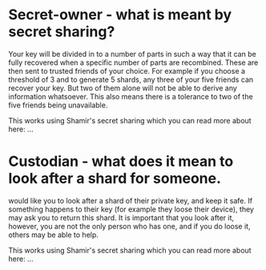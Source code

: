 # Secret-owner - what is meant by secret sharing?

Your key will be divided in to a number of parts in such a way that it can be fully recovered when a specific number of parts are recombined. These are then sent to trusted friends of your choice. For example if you choose a threshold of 3 and to generate 5 shards, any three of your five friends can recover your key.  But two of them alone will not be able to derive any information whatsoever. This also means there is a tolerance to two of the five friends being unavailable.

This works using Shamir's secret sharing which you can read more about here: ...

# Custodian - what does it mean to look after a shard for someone.

<name> would like you to look after a shard of their private key, and keep it safe. If something happens to their key (for example they loose their device), they may ask you to return this shard. It is important that you look after it, however, you are not the only person who has one, and if you do loose it, others may be able to help.

This works using Shamir's secret sharing which you can read more about here: ...

